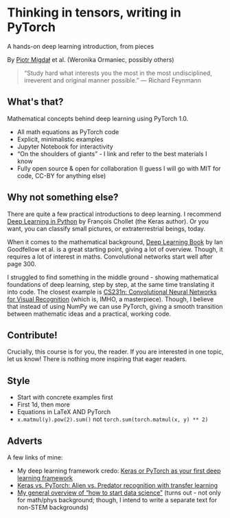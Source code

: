 # Thinking in tensors, writing in PyTorch

A hands-on deep learning introduction, from pieces

By [Piotr Migdał](https://p.migdal.pl/) et al. (Weronika Ormaniec, possibly others)

> “Study hard what interests you the most in the most undisciplined, irreverent and original manner possible.”  ― Richard Feynmann

## What's that?

Mathematical concepts behind deep learning using PyTorch 1.0. 

* All math equations as PyTorch code
* Explicit, minimalistic examples
* Jupyter Notebook for interactivity
* “On the shoulders of giants” - I link and refer to the best materials I know
* Fully open source & open for collaboration (I guess I will go with MIT for code, CC-BY for anything else)


## Why not something else?

There are quite a few practical introductions to deep learning. I recommend [Deep Learning in Python](https://www.manning.com/books/deep-learning-with-python) by François Chollet (the Keras author). Or you want, you can classify small pictures, or extraterrestrial beings, today. 

When it comes to the mathematical background, [Deep Learning Book](https://www.deeplearningbook.org/) by Ian Goodfellow et al. is a great starting point, giving a lot of overview. Though, it requires a lot of interest in maths. Convolutional networks start well after page 300.

I struggled to find something in the middle ground - showing mathematical foundations of deep learning, step by step, at the same time translating it into code. The closest example is [CS231n: Convolutional Neural Networks for Visual Recognition](http://cs231n.stanford.edu/) (which is, IMHO, a masterpiece). Though, I believe that instead of using NumPy we can use PyTorch, giving a smooth transition between mathematic ideas and a practical, working code.


## Contribute!

Crucially, this course is for you, the reader. If you are interested in one topic, let us know! There is nothing more inspiring that eager readers.


## Style

* Start with concrete examples first
* First 1d, then more
* Equations in LaTeX AND PyTorch
* `x.matmul(y).pow(2).sum()` not `torch.sum(torch.matmul(x, y) ** 2)`


## Adverts

A few links of mine:

* My deep learning framework credo: [Keras or PyTorch as your first deep learning framework](https://deepsense.ai/keras-or-pytorch/)
* [Keras vs. PyTorch: Alien vs. Predator recognition with transfer learning ](https://deepsense.ai/keras-vs-pytorch-avp-transfer-learning/)
* [My general overview of “how to start data science”](https://p.migdal.pl/2016/03/15/data-science-intro-for-math-phys-background.html) (turns out - not only for math/phys background; though, I intend to write a separate text for non-STEM backgrounds)